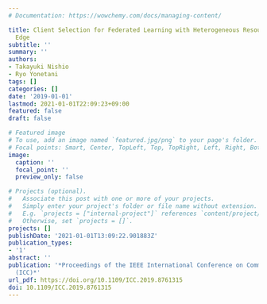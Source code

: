 ```yaml
---
# Documentation: https://wowchemy.com/docs/managing-content/

title: Client Selection for Federated Learning with Heterogeneous Resources in Mobile
  Edge
subtitle: ''
summary: ''
authors:
- Takayuki Nishio
- Ryo Yonetani
tags: []
categories: []
date: '2019-01-01'
lastmod: 2021-01-01T22:09:23+09:00
featured: false
draft: false

# Featured image
# To use, add an image named `featured.jpg/png` to your page's folder.
# Focal points: Smart, Center, TopLeft, Top, TopRight, Left, Right, BottomLeft, Bottom, BottomRight.
image:
  caption: ''
  focal_point: ''
  preview_only: false

# Projects (optional).
#   Associate this post with one or more of your projects.
#   Simply enter your project's folder or file name without extension.
#   E.g. `projects = ["internal-project"]` references `content/project/deep-learning/index.md`.
#   Otherwise, set `projects = []`.
projects: []
publishDate: '2021-01-01T13:09:22.901883Z'
publication_types:
- '1'
abstract: ''
publication: '*Proceedings of the IEEE International Conference on Communications,
  (ICC)*'
url_pdf: https://doi.org/10.1109/ICC.2019.8761315
doi: 10.1109/ICC.2019.8761315
---
```

